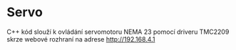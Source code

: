 # Servo
C++ kód slouží k ovládání servomotoru NEMA 23 pomocí driveru TMC2209 skrze webové rozhraní na adrese http://192.168.4.1
